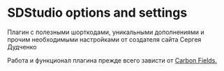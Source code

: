 # SDStudio options and settings

Плагин с полезными шорткодами, уникальными дополнениями и прочим необходимыми настройками от создателя сайта Сергея Дудченко

Работа и функционал плагина прежде всего зависти от <a href="https://carbonfields.net/" target="_blank">Carbon Fields.</a>